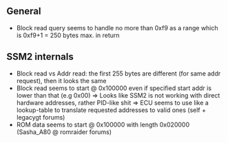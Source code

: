 ## General
+ Block read query seems to handle no more than 0xf9 as a range which is 0xf9+1 = 250 bytes max. in return

## SSM2 internals
+ Block read vs Addr read: the first 255 bytes are different (for same addr request), then it looks the same
+ Block read seems to start @ 0x100000 even if specified start addr is lower than that (e.g 0x00)
  => Looks like SSM2 is not working with direct hardware addresses, rather
  PID-like shit => ECU seems to use like a lookup-table to translate requested addresses to valid ones (self + legacygt forums)
+ ROM data seems to start @ 0x100000 with length 0x020000 (Sasha_A80 @ romraider forums)
